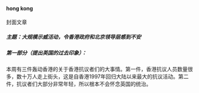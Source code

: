 #### hong kong
封面文章
##### 主题：大规模示威活动，令香港政府和北京领导层感到不安
##### 第一部分（提出英国的过去印象）：
本周有三件轰动香港的关于香港抗议者们的大事情。第一件，香港抗议人员数量很多，数十万人走上街头，这是自香港1997年回归大陆以来最大的抗议活动。第二件，抗议者们大部分非常年轻，所以根本不会怀念英国的统治。
